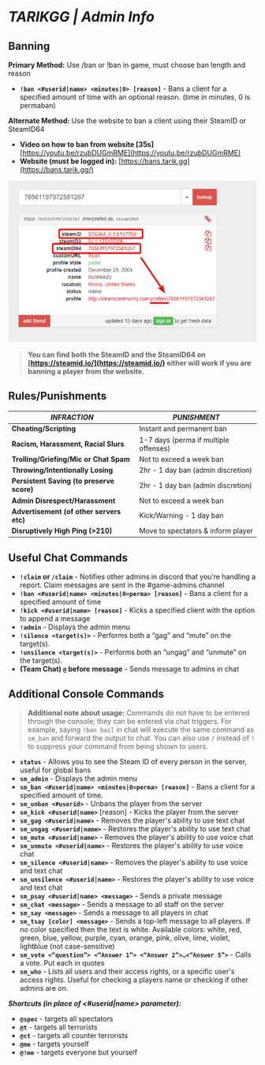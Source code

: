 # ***TARIKGG | Admin Info***

## **Banning**

**Primary Method:** Use /ban or !ban in game, must choose ban length and reason
 - **`!ban <#userid|name> <minutes|0> [reason]`** - Bans a client for a specified amount of time with an optional reason. (time in minutes, 0 is permaban)

**Alternate Method:** Use the website to ban a client using their SteamID or SteamID64
 - **Video on how to ban from website [35s]** [https://youtu.be/rzubDUGmRME](https://youtu.be/rzubDUGmRME)
 - **Website (must be logged in):** [https://bans.tarik.gg](https://bans.tarik.gg/)

![Example of SteamID's](imgs/steamid_example.png)
>**You can find both the SteamID and the SteamID64 on [https://steamid.io/](https://steamid.io/) either will work if you are banning a player from the website.**
## **Rules/Punishments**
| *INFRACTION* | *PUNISHMENT* |
|--|--|
| **Cheating/Scripting** 					| Instant and permanent ban 			|
| **Racism, Harassment, Racial Slurs** 		| 1-7 days (perma if multiple offenses) |
| **Trolling/Griefing/Mic or Chat Spam** 	| Not to exceed a week ban 				|
| **Throwing/Intentionally Losing** 		| 2hr - 1 day ban (admin discretion) 	|
| **Persistent Saving (to preserve score)** | 2hr - 1 day ban (admin discretion) 	|
| **Admin Disrespect/Harassment** 			| Not to exceed a week ban 				|
| **Advertisement (of other servers etc)**  | Kick/Warning - 1 day ban 				|
| **Disruptively High Ping (>210)** 		| Move to spectators & inform player 	|

## **Useful Chat Commands**

-   **`!claim` or `/claim`** - Notifies other admins in discord that you’re handling a report. Claim messages are sent in the #game-admins channel
-   **`!ban <#userid|name> <minutes|0=perma> [reason]`** - Bans a client for a specified amount of time
-   **`!kick <#userid|name> [reason]`** - Kicks a specified client with the option to append a message
-   **`!admin`** - Displays the admin menu
-   **`!silence <target(s)>`** - Performs both a “gag” and “mute” on the target(s).
-   **`!unsilence <target(s)>`** - Performs both an “ungag” and “unmute” on the target(s).
- **(Team Chat) `@` before message** - Sends message to admins in chat

## **Additional Console Commands**
>**Additional note about usage:** Commands do not have to be entered through the console; they can be entered via chat triggers. For example, saying `!ban bail` in chat will execute the same command as `sm_ban` and forward the output to chat. You can also use `/` instead of `!` to suppress your command from being shown to users.
-   **`status`** - Allows you to see the Steam ID of every person in the server, useful for global bans
-   **`sm_admin`** - Displays the admin menu
-   **`sm_ban <#userid|name> <minutes|0=perma> [reason]`** - Bans a client for a specified amount of time.
-   **`sm_unban <#userid>`** - Unbans the player from the server
-   **`sm_kick <#userid|name>`** [reason] - Kicks the player from the server
-   **`sm_gag <#userid|name>`** - Removes the player's ability to use text chat
-   **`sm_ungag <#userid|name>`** - Restores the player's ability to use text chat
-   **`sm_mute <#userid|name>`** - Removes the player's ability to use voice chat
-   **`sm_unmute <#userid|name>`** - Restores the player's ability to use voice chat
-   **`sm_silence <#userid|name>`** - Removes the player's ability to use voice and text chat
-   **`sm_unsilence <#userid|name>`** - Restores the player's ability to use voice and text chat
-   **`sm_psay <#userid|name> <message>`** - Sends a private message
-   **`sm_chat <message>`** - Sends a message to all staff on the server
-   **`sm_say <message>`** - Sends a message to all players in chat
-   **`sm_tsay [color] <message>`** - Sends a top-left message to all players. If no color specified then the text is white. Available colors: white, red, green, blue, yellow, purple, cyan, orange, pink, olive, lime, violet, lightblue (not case-sensitive)
-   **`sm_vote <“question”> <“Answer 1”> <“Answer 2”>…<“Answer 5”>`** - Calls a vote. Put each in quotes
-   **`sm_who`** - Lists all users and their access rights, or a specific user's access rights. Useful for checking a players name or checking if other admins are on.
   
***Shortcuts (in place of <#userid|name> parameter):***

-   **`@spec`** - targets all spectators
-   **`@t`** - targets all terrorists
-   **`@ct`** - targets all counter terrorists
-   **`@me`** - targets yourself
-   **`@!me`** - targets everyone but yourself